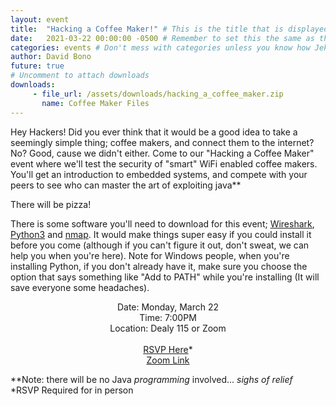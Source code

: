 ```yaml
---
layout: event
title:  "Hacking a Coffee Maker!" # This is the title that is displayed to users
date:   2021-03-22 00:00:00 -0500 # Remember to set this the same as the filename to avoid confusion
categories: events # Don't mess with categories unless you know how Jekyll works
author: David Bono
future: true
# Uncomment to attach downloads
downloads:
     - file_url: /assets/downloads/hacking_a_coffee_maker.zip
       name: Coffee Maker Files
---
```

Hey Hackers! Did you ever think that it would be a good idea to take a seemingly simple thing; coffee makers, and connect them to the internet? No? Good, cause we didn't either. Come to our "Hacking a Coffee Maker" event where we'll test the security of "smart" WiFi enabled coffee makers. You'll get an introduction to embedded systems, and compete with your peers to see who can master the art of exploiting java**

There will be pizza!

There is some software you'll need to download for this event; [Wireshark](https://www.wireshark.org/#download), [Python3](https://www.python.org/downloads/) and [nmap](https://nmap.org/download.html). It would make things super easy if you could install it before you come (although if you can't figure it out, don't sweat, we can help you when you're here). Note for Windows people, when you're installing Python, if you don't already have it, make sure you choose the option that says something like "Add to PATH" while you're installing (It will save everyone some headaches). 



<p style="text-align: center">
Date: Monday, March 22<br>
Time: 7:00PM<br>
Location: Dealy 115 or Zoom<br>
<br>
<span><a href="https://forms.gle/dmZPJZNbTUbLy2hy5">RSVP Here</a>*</span><br>
<a href="https://fordham.zoom.us/j/82305560222">Zoom Link</a><br>
</p>

\*\*Note: there will be no Java *programming* involved... *sighs of relief* <br>
*RSVP Required for in person

